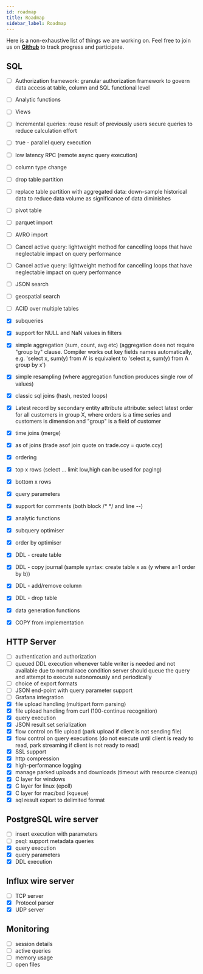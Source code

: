 ```yaml
---
id: roadmap
title: Roadmap
sidebar_label: Roadmap
---
```


Here is a non-exhaustive list of things we are working on. Feel free to join us on 
**[Github](https://github.com/questdb/questdb)** to track progress and participate.

## SQL
- [ ] Authorization framework:
        granular authorization framework to govern data access at table, column and SQL functional level
- [ ] Analytic functions
- [ ] Views
- [ ] Incremental queries: reuse result of previously users secure queries to reduce calculation effort
- [ ] true - parallel query execution
- [ ] low latency RPC (remote async query execution)
- [ ] column type change
- [ ] drop table partition
- [ ] replace table partition with aggregated data: down-sample historical data to reduce data volume as significance of data diminishes
- [ ] pivot table
- [ ] parquet import
- [ ] AVRO import
- [ ] Cancel active query: lightweight method for cancelling loops that have neglectable impact on query performance
- [ ] Cancel active query: lightweight method for cancelling loops that have neglectable impact on query performance
- [ ] JSON search
- [ ] geospatial search
- [ ] ACID over multiple tables 

- [x] subqueries
- [x] support for NULL and NaN values in filters
- [x] simple aggregation (sum, count, avg etc)
        (aggregation does not require "group by" clause. Compiler works out
        key fields names automatically, e.g. 'select x, sum(y) from A' is
        equivalent to 'select x, sum(y) from A group by x')
- [x] simple resampling (where aggregation function produces single row of values)
- [x] classic sql joins (hash, nested loops)
- [x] Latest record by secondary entity attribute attribute: select latest order for all customers in group X, where
    orders is a time series and customers is dimension and "group" is a field of customer
- [x] time joins (merge)
- [x] as of joins (trade asof join quote on trade.ccy = quote.ccy)
- [x] ordering
- [x] top x rows (select ... limit low,high can be used for paging)
- [x] bottom x rows
- [x] query parameters
- [x] support for comments (both block /* */ and line --)
- [x] analytic functions
- [x] subquery optimiser
- [x] order by optimiser
- [x] DDL - create table
- [x] DDL - copy journal (sample syntax: create table x as (y where a=1 order by b))
- [x] DDL - add/remove column
- [x] DDL - drop table
- [x] data generation functions
- [x] COPY from implementation


## HTTP Server
- [ ] authentication and authorization
- [ ] queued DDL execution
        whenever table writer is needed and not available due to normal race condition server should
        queue the query and attempt to execute autonomously and periodically
- [ ] choice of export formats
- [ ] JSON end-point with query parameter support
- [ ] Grafana integration
- [x] file upload handling (multipart form parsing)
- [x] file upload handling from curl (100-continue recognition)
- [x] query execution
- [x] JSON result set serialization
- [x] flow control on file upload (park upload if client is not sending file)
- [x] flow control on query executions (do not execute until client is ready to read, park streaming if client is not ready to read)
- [x] SSL support
- [x] http compression
- [x] high-performance logging
- [x] manage parked uploads and downloads (timeout with resource cleanup)
- [x] C layer for windows
- [x] C layer for linux (epoll)
- [x] C layer for mac/bsd (kqueue)
- [x] sql result export to delimited format

## PostgreSQL wire server
- [ ] insert execution with parameters 
- [ ] psql: support metadata queries 
- [x] query execution
- [x] query parameters
- [x] DDL execution

## Influx wire server
- [ ] TCP server
- [x] Protocol parser
- [x] UDP server

## Monitoring
- [ ] session details
- [ ] active queries
- [ ] memory usage
- [ ] open files
